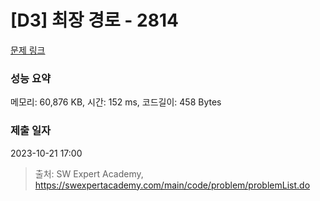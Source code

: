 # [D3] 최장 경로 - 2814 

[문제 링크](https://swexpertacademy.com/main/code/problem/problemDetail.do?contestProbId=AV7GOPPaAeMDFAXB) 

### 성능 요약

메모리: 60,876 KB, 시간: 152 ms, 코드길이: 458 Bytes

### 제출 일자

2023-10-21 17:00



> 출처: SW Expert Academy, https://swexpertacademy.com/main/code/problem/problemList.do